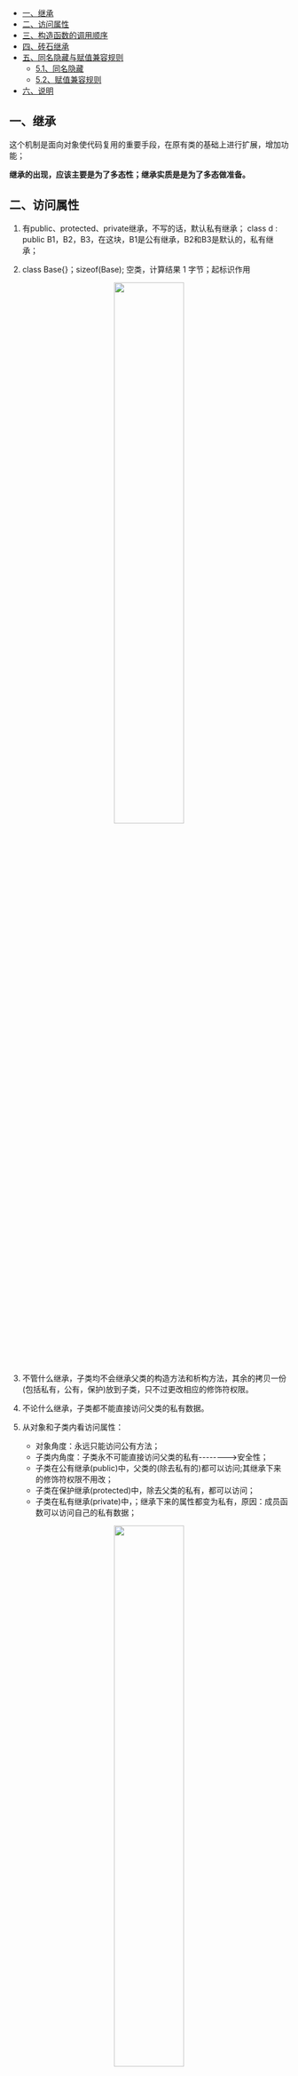 - [一、继承](#一继承)
- [二、访问属性](#二访问属性)
- [三、构造函数的调用顺序](#三构造函数的调用顺序)
- [四、砖石继承](#四砖石继承)
- [五、同名隐藏与赋值兼容规则](#五同名隐藏与赋值兼容规则)
  - [5.1、同名隐藏](#51同名隐藏)
  - [5.2、赋值兼容规则](#52赋值兼容规则)
- [六、说明](#六说明)

## 一、继承

这个机制是面向对象使代码复用的重要手段，在原有类的基础上进行扩展，增加功能；

**继承的出现，应该主要是为了多态性；继承实质是是为了多态做准备。**

## 二、访问属性

1. 有public、protected、private继承，不写的话，默认私有继承；
class d : public B1，B2，B3，在这块，B1是公有继承，B2和B3是默认的，私有继承；

2. class Base{}；sizeof(Base); 空类，计算结果 1 字节；起标识作用

<div align=center><img src='https://mmbiz.qpic.cn/mmbiz_png/cu0TUlMDjbtG9OHxQicvuZ6mqPsFWIWs4RUib0jf0YxbVHlHsf4CEmw55wLCCX4tkxX9XW56m9FobHqicjmTAqicPA/640?wx_fmt=png&tp=webp&wxfrom=5&wx_lazy=1&wx_co=1' width="50%" height="50%"></div>

3. 不管什么继承，子类均不会继承父类的构造方法和析构方法，其余的拷贝一份(包括私有，公有，保护)放到子类，只不过更改相应的修饰符权限。
4. 不论什么继承，子类都不能直接访问父类的私有数据。
5. 从对象和子类内看访问属性：

   - 对象角度：永远只能访问公有方法；
   - 子类内角度：子类永不可能直接访问父类的私有-------->安全性；
   - 子类在公有继承(public)中，父类的(除去私有的)都可以访问;其继承下来的修饰符权限不用改；
   - 子类在保护继承(protected)中，除去父类的私有，都可以访问；
   - 子类在私有继承(private)中，；继承下来的属性都变为私有，原因：成员函数可以访问自己的私有数据；

<div align=center><img src='https://mmbiz.qpic.cn/mmbiz_png/cu0TUlMDjbtG9OHxQicvuZ6mqPsFWIWs4nTBzWrJI6vrrjBCrl3rVcicbvXlaObAYybMnG8lE7eXD7nlvmQhWnQw/640?wx_fmt=png&tp=webp&wxfrom=5&wx_lazy=1&wx_co=1' width="50%" height="50%"></div>

6. protected----->只在继承中体现，其它的地方用不到这个；

   - protected/private————>不同之处：影响下一层此的继承；private会阻断继承；

## 三、构造函数的调用顺序

1. 当在继承时创建一个对象，其内部隐藏了先调用其父类的构造函数，先创建了父类的对象，其后创建子类对象；析构函数的调用与此相反;

<div align=center><img src='https://mmbiz.qpic.cn/mmbiz_png/cu0TUlMDjbtG9OHxQicvuZ6mqPsFWIWs41vib5h51W1zlDcdCVX7qXXahAsXkjZQz9iaTeq0SE6UfoBJDXwvJAicTw/640?wx_fmt=png&tp=webp&wxfrom=5&wx_lazy=1&wx_co=1' width="50%" height="50%"></div>

2. **按继承顺序，成员对象创建顺序，调用父类的构造函数，创建父类对象，最后创建自己对象；与参数列表的顺序无关；**

3. 看看有没有虚继承(virtual public B1)；有的话，先调用虚继承的构造函数，在调用普通父类的构造函数，最后调用自己的，一切按顺序来；

## 四、砖石继承

<div align=center><img src='https://mmbiz.qpic.cn/mmbiz_png/cu0TUlMDjbtG9OHxQicvuZ6mqPsFWIWs4esibIo3eNnIkgbib1BWkjqbxDnCbKQduKqsHAia5E7LeNYiaYbzljIIF5A/640?wx_fmt=png&tp=webp&wxfrom=5&wx_lazy=1&wx_co=1' width="50%" height="50%"></div>

继承下来时有2个n，在调用时候会产生二义性；其采用虚继承可以解决：

```cpp
#include<iostream>
using namespace std;
 
class Base{
public:
    int n;
};
 
class D1 : virtual public Base{//加上virtual，表示虚继承
public:     //public virtual Base和上面等同
    int x;
};
 
class D2 : virtual public Base{  //加上virtual，表示虚继承
public:
    int y;
};
 
class S : public D1, public D2{  //此时就只有一个n了;
public:
    int z;
};
 
int main(){
    S c;
    c.n = 10;
 
    cout<<&c.D1::n<<endl;  //因为同一个n,所以地址相同；
    cout<<&c.D2::n<<endl;
    return 0;
}
```

虚继承可以解决这类问题，就只有一个n被继承下来，就可以正确访问n了;

## 五、同名隐藏与赋值兼容规则

### 5.1、同名隐藏

```cpp
#include<iostream>
using namespace std;
  
class Base
{
public:
    void fun()  //父类的无参fun()方法
    {
        cout<<"This is Base fun()"<<endl;
    }
    void fun(int a) //父类的一个参数的fun()方法
    {
        cout<<"This is Base fun(int)"<<endl;
    }
};
  
class D : public Base
{
public:
    void fun()   //子类的fun()方法
    {
        cout<<"This is D fun()"<<endl;
    }
};
  
int main()
{
    D d;
    d.fun();   //肯定调用子类的fun()方法
 // d.fun(1);  此时因为函数名相同，隐藏了父类所有的该方法，子类有没有参数，所以报错
    d.Base::fun(1);//此时调用了父类的fun带参数的方法，刚才只是隐藏了，并没有覆盖！
    return 0;
}
```

**子类在继承父类时，父类中与子类中函数名字相同的所有均被隐藏，(父类中同名的函数不能是虚函数)--->同名隐藏**

### 5.2、赋值兼容规则

```cpp
class Base{};
  
void Cloud(Base *pb){
    pb->fun();  //没写虚函数，将访问父类的此方法；
    pb->show();
}
  
int main(){
    Base b;
    D d;
    Cloud(&d);
    b = d;  //(1)、子类对象可以直接给父类对象赋值
  
    Base *pb = &d; //(2)、子类对象的地址可以赋值给父类对象的指针
    
    Base &rb = d; //(3)、子类对象可以让父类对象所引用
    return 0;
}
```

<div align=center><img src='https://mmbiz.qpic.cn/mmbiz_png/cu0TUlMDjbtG9OHxQicvuZ6mqPsFWIWs4yoEnMMRXXaP8b391R3fCosZLPIHMSIAaNdV6coexVFJjpQqOK44Bcw/640?wx_fmt=png&tp=webp&wxfrom=5&wx_lazy=1&wx_co=1' width="50%" height="50%"></div>

以上就是赋值兼容三规则；在多态中将会体现出用处。

## 六、说明

原创文章链接：[C++从零入门学习系列（15）---继承](https://mp.weixin.qq.com/s?__biz=MzUxMzkyNDk0Ng==&mid=2247483935&idx=1&sn=1fda3f1649a3786654d7394dd54ebdf4&chksm=f94c8822ce3b013416ecb09e7e69e6fc6f1b9d67c354c087512aef1fd842433991b11844167b&scene=21#wechat_redirect)
